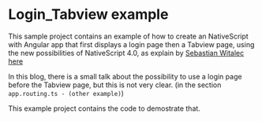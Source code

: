 # Login_Tabview example

This sample project contains an example of how to create an NativeScript with Angular app that first displays a login page then a Tabview page, using the new possibilities of NativeScript 4.0, as explain by [Sebastian Witalec here](https://www.nativescript.org/blog/structuring-your-pages-sidedrawers-and-tabviews-with-nativescript-4.0)

In this blog, there is a small talk about the possibility to use a login page before the Tabview page, but this is not very clear.
(in the section `app.routing.ts - (other example)`)

This example project contains the code to demostrate that.
